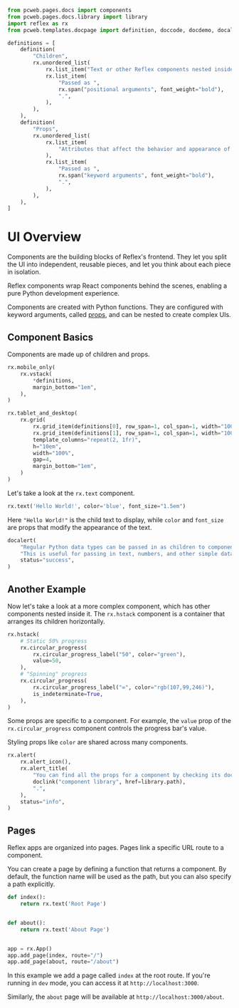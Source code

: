 ```python exec
from pcweb.pages.docs import components
from pcweb.pages.docs.library import library
import reflex as rx
from pcweb.templates.docpage import definition, doccode, docdemo, docalert, doclink

definitions = [
    definition(
        "Children",
        rx.unordered_list(
            rx.list_item("Text or other Reflex components nested inside a component."),
            rx.list_item(
                "Passed as ",
                rx.span("positional arguments", font_weight="bold"),
                ".",
            ),
        ),
    ),
    definition(
        "Props",
        rx.unordered_list(
            rx.list_item(
                "Attributes that affect the behavior and appearance of a component."
            ),
            rx.list_item(
                "Passed as ",
                rx.span("keyword arguments", font_weight="bold"),
                ".",
            ),
        ),
    ),
]
```

# UI Overview

Components are the building blocks of Reflex's frontend. They let you split the UI into independent, reusable pieces, and let you think about each piece in isolation.

Reflex components wrap React components behind the scenes, enabling a pure Python development experience.

Components are created with Python functions. They are configured with keyword arguments, called [props]({components.props.path}), and can be nested to create complex UIs.

## Component Basics

Components are made up of children and props.

```python eval
rx.mobile_only(
    rx.vstack(
        *definitions,
        margin_bottom="1em",
    ),
)
```

```python eval
rx.tablet_and_desktop(
    rx.grid(
        rx.grid_item(definitions[0], row_span=1, col_span=1, width="100%"),
        rx.grid_item(definitions[1], row_span=1, col_span=1, width="100%"),
        template_columns="repeat(2, 1fr)",
        h="10em",
        width="100%",
        gap=4,
        margin_bottom="1em",
    )
)
```

Let's take a look at the `rx.text` component.

```python demo
rx.text('Hello World!', color='blue', font_size="1.5em")
```

Here `"Hello World!"` is the child text to display, while `color` and `font_size` are props that modify the appearance of the text.

```python eval
docalert(
    "Regular Python data types can be passed in as children to components. ",
    "This is useful for passing in text, numbers, and other simple data types. ",
    status="success",
)
```

## Another Example

Now let's take a look at a more complex component, which has other components nested inside it. The `rx.hstack` component is a container that arranges its children horizontally.


```python demo
rx.hstack(
    # Static 50% progress
    rx.circular_progress(
        rx.circular_progress_label("50", color="green"),
        value=50,
    ),
    # "Spinning" progress
    rx.circular_progress(
        rx.circular_progress_label("∞", color="rgb(107,99,246)"),
        is_indeterminate=True,
    ),
)
```

Some props are specific to a component. For example, the `value` prop of the `rx.circular_progress` component controls the progress bar's value.

Styling props like `color` are shared across many components.

```python eval
rx.alert(
    rx.alert_icon(),
    rx.alert_title(
        "You can find all the props for a component by checking its documentation page in the ",
        doclink("component library", href=library.path),
        ".",
    ),
    status="info",
)
```

## Pages

Reflex apps are organized into pages. Pages link a specific URL route to a component.

You can create a page by defining a function that returns a component. By default, the function name will be used as the path, but you can also specify a path explicitly.

```python
def index():
    return rx.text('Root Page')


def about():
    return rx.text('About Page')


app = rx.App()
app.add_page(index, route="/")
app.add_page(about, route="/about")
```

In this example we add a page called `index` at the root route. If you're running in `dev` mode, you can access it at `http://localhost:3000`.

Similarly, the `about` page will be available at `http://localhost:3000/about`.


